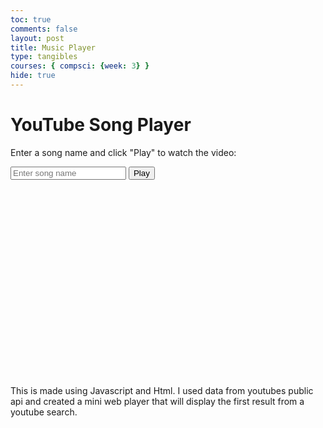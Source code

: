 ```yaml
---
toc: true
comments: false
layout: post
title: Music Player
type: tangibles
courses: { compsci: {week: 3} }
hide: true
---
```


<html lang="en">
<head>
    <meta charset="UTF-8">
    <meta name="viewport" content="width=device-width, initial-scale=1.0">
    <title>YouTube Song Player</title>
</head>
<body>
    <h1>YouTube Song Player</h1>
    <p>Enter a song name and click "Play" to watch the video:</p>
    <input type="text" id="songName" placeholder="Enter song name">
    <button id="playButton">Play</button>
    <div id="playerContainer">
        <!-- YouTube Embedded Player -->
        <iframe id="youtubePlayer" width="560" height="315" frameborder="0" allowfullscreen></iframe>
    </div>
    <script>
        const apiKey ='AIzaSyDIXtWwfFj3rwlD7yaKvJIkqHjfWUdwG18';
        const playButton = document.getElementById("playButton");
        const songNameInput = document.getElementById("songName");
        const youtubePlayer = document.getElementById("youtubePlayer");
        playButton.addEventListener("click", () => {
            // Get the song name entered by the user
            const songName = songNameInput.value;
            // Use the YouTube Data API to search for the video
            fetch(`https://www.googleapis.com/youtube/v3/search?key=${apiKey}&q=${encodeURIComponent(songName)}&type=video`)
                .then(response => response.json())
                .then(data => {
                    if (data.items && data.items.length > 0) {
                        // Get the video ID of the first search result
                        const videoId = data.items[0].id.videoId;
                        // Set the video source in the embedded player
                        youtubePlayer.src = `https://www.youtube.com/embed/${videoId}`;
                    } else {
                        alert("No matching videos found.");
                    }
                })
                .catch(error => {
                    console.error("Error fetching video data:", error);
                    alert("An error occurred while fetching video data.");
                });
        });
    </script>
</body>
</html>

This is made using Javascript and Html. I used data from youtubes public api and created a mini web player that will display the first result from a youtube search.